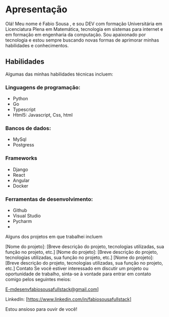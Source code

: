 # Apresentação #
Olá! Meu nome é Fabio Sousa , e sou DEV com formação Universitária em Licenciatura Plena em Matemática,  tecnologia em sistemas para internet e em formação em engenharia da computação.
Sou apaixonado por tecnologia e estou sempre buscando novas formas de aprimorar minhas habilidades e conhecimentos.

## Habilidades ##
Algumas das minhas habilidades técnicas incluem:

### Linguagens de programação: ###
- Python
- Go
- Typescript
- Html5: Javascript, Css, html


### Bancos de dados: ###
- MySql
- Postgress

### Frameworks ###
- Django
- React
- Angular
- Docker

### Ferramentas de desenvolvimento: ###
- Github
- Visual Studio
- Pycharm
-
Alguns dos projetos em que trabalhei incluem

[Nome do projeto]: [Breve descrição do projeto, tecnologias utilizadas, sua função no projeto, etc.]
[Nome do projeto]: [Breve descrição do projeto, tecnologias utilizadas, sua função no projeto, etc.]
[Nome do projeto]: [Breve descrição do projeto, tecnologias utilizadas, sua função no projeto, etc.]
Contato
Se você estiver interessado em discutir um projeto ou oportunidade de trabalho, sinta-se à vontade para entrar em contato comigo pelos seguintes meios:

E-mdesenvfabiosousafullstack@gmail.com]

LinkedIn: [https://www.linkedin.com/in/fabiosousafullstack]

Estou ansioso para ouvir de você!


<!---
FabioSousaFullStack/FabioSousaFullStack is a ✨ special ✨ repository because its `README.md` (this file) appears on your GitHub profile.
